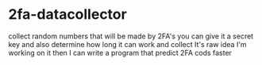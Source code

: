 # 2fa-datacollector
collect random numbers that will be made by 2FA's you can give it a secret key and also determine how long it can work and collect It's raw idea I'm working on it then I can write a program that predict 2FA cods faster 
